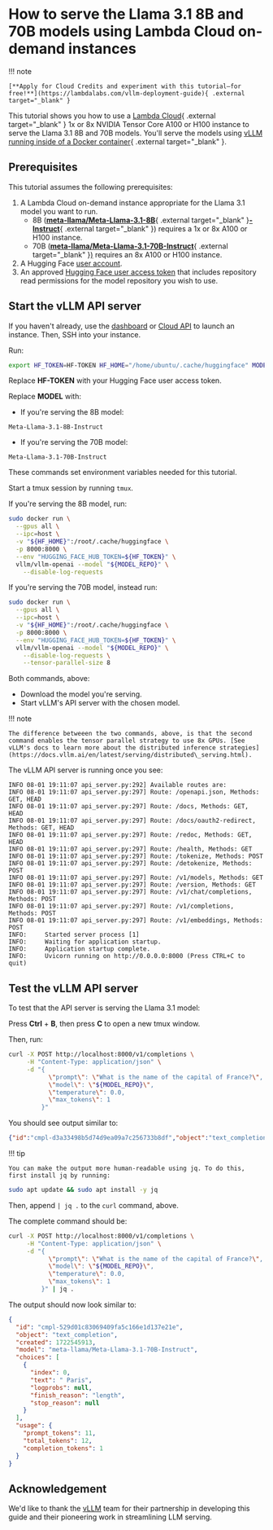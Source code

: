# How to serve the Llama 3.1 8B and 70B models using Lambda Cloud on-demand instances

!!! note

    [**Apply for Cloud Credits and experiment with this tutorial—for free!**](https://lambdalabs.com/vllm-deployment-guide){ .external target="_blank" }

This tutorial shows you how to use a [Lambda Cloud](https://lambdalabs.com/service/gpu-cloud){ .external target="_blank" } 1x or 8x NVIDIA Tensor Core A100 or H100 instance to serve the Llama 3.1 8B and 70B models. You'll serve the models using [vLLM running inside of a Docker container](https://docs.vllm.ai/en/latest/serving/deploying\_with\_docker.html){ .external target="_blank" }.

## Prerequisites <a href="#start-the-vllm-api-server" id="start-the-vllm-api-server"></a>

This tutorial assumes the following prerequisites:

1. A Lambda Cloud on-demand instance appropriate for the Llama 3.1 model you want to run.
   * 8B ([**meta-llama/Meta-Llama-3.1-8B**](https://huggingface.co/meta-llama/Meta-Llama-3.1-8B){ .external target="_blank" }[**-Instruct**](https://huggingface.co/meta-llama/Meta-Llama-3.1-8B-Instruct){ .external target="_blank" }) requires a 1x or 8x A100 or H100 instance.
   * 70B ([**meta-llama/Meta-Llama-3.1-70B-Instruct**](https://huggingface.co/meta-llama/Meta-Llama-3.1-70B-Instruct){ .external target="_blank" }[)](https://huggingface.co/meta-llama/Meta-Llama-3-70B) requires an 8x A100 or H100 instance.
2. A Hugging Face [user account](https://huggingface.co/join).
3. An approved [Hugging Face user access token](https://huggingface.co/docs/hub/en/security-tokens) that includes repository read permissions for the  model repository you wish to use.

## Start the vLLM API server <a href="#start-the-vllm-api-server" id="start-the-vllm-api-server"></a>

If you haven't already, use the [dashboard](https://cloud.lambdalabs.com/instances) or [Cloud API](https://docs.lambdalabs.com/on-demand-cloud/cloud-api) to launch an instance. Then, SSH into your instance.

Run:

```bash
export HF_TOKEN=HF-TOKEN HF_HOME="/home/ubuntu/.cache/huggingface" MODEL_REPO=meta-llama/MODEL
```

Replace **HF-TOKEN** with your Hugging Face user access token.

Replace **MODEL** with:

* If you're serving the 8B model:

```
Meta-Llama-3.1-8B-Instruct
```

* If you're serving the 70B model:

```
Meta-Llama-3.1-70B-Instruct
```

These commands set environment variables needed for this tutorial.

Start a tmux session by running `tmux`.

If you're serving the 8B model, run:

```bash
sudo docker run \
  --gpus all \
  --ipc=host \
  -v "${HF_HOME}":/root/.cache/huggingface \
  -p 8000:8000 \
  --env "HUGGING_FACE_HUB_TOKEN=${HF_TOKEN}" \
  vllm/vllm-openai --model "${MODEL_REPO}" \
    --disable-log-requests
```

If you're serving the 70B model, instead run:

```bash
sudo docker run \
  --gpus all \
  --ipc=host \
  -v "${HF_HOME}":/root/.cache/huggingface \
  -p 8000:8000 \
  --env "HUGGING_FACE_HUB_TOKEN=${HF_TOKEN}" \
  vllm/vllm-openai --model "${MODEL_REPO}" \
    --disable-log-requests \
    --tensor-parallel-size 8
```

Both commands, above:

* Download the model you're serving.
* Start vLLM's API server with the chosen model.

!!! note

    The difference betweeen the two commands, above, is that the second command enables the tensor parallel strategy to use 8x GPUs. [See vLLM's docs to learn more about the distributed inference strategies](https://docs.vllm.ai/en/latest/serving/distributed\_serving.html).

The vLLM API server is running once you see:

```
INFO 08-01 19:11:07 api_server.py:292] Available routes are:
INFO 08-01 19:11:07 api_server.py:297] Route: /openapi.json, Methods: GET, HEAD
INFO 08-01 19:11:07 api_server.py:297] Route: /docs, Methods: GET, HEAD
INFO 08-01 19:11:07 api_server.py:297] Route: /docs/oauth2-redirect, Methods: GET, HEAD
INFO 08-01 19:11:07 api_server.py:297] Route: /redoc, Methods: GET, HEAD
INFO 08-01 19:11:07 api_server.py:297] Route: /health, Methods: GET
INFO 08-01 19:11:07 api_server.py:297] Route: /tokenize, Methods: POST
INFO 08-01 19:11:07 api_server.py:297] Route: /detokenize, Methods: POST
INFO 08-01 19:11:07 api_server.py:297] Route: /v1/models, Methods: GET
INFO 08-01 19:11:07 api_server.py:297] Route: /version, Methods: GET
INFO 08-01 19:11:07 api_server.py:297] Route: /v1/chat/completions, Methods: POST
INFO 08-01 19:11:07 api_server.py:297] Route: /v1/completions, Methods: POST
INFO 08-01 19:11:07 api_server.py:297] Route: /v1/embeddings, Methods: POST
INFO:     Started server process [1]
INFO:     Waiting for application startup.
INFO:     Application startup complete.
INFO:     Uvicorn running on http://0.0.0.0:8000 (Press CTRL+C to quit)
```

## Test the vLLM API server <a href="#test-the-vllm-api-server" id="test-the-vllm-api-server"></a>

To test that the API server is serving the Llama 3.1 model:

Press **Ctrl** + **B**, then press **C** to open a new tmux window.

Then, run:

```bash
curl -X POST http://localhost:8000/v1/completions \
     -H "Content-Type: application/json" \
     -d "{
           \"prompt\": \"What is the name of the capital of France?\",
           \"model\": \"${MODEL_REPO}\",
           \"temperature\": 0.0,
           \"max_tokens\": 1
         }"
```

You should see output similar to:

```json
{"id":"cmpl-d3a33498b5d74d9ea09a7c256733b8df","object":"text_completion","created":
```

!!! tip

    You can make the output more human-readable using jq. To do this, first install jq by running:

```bash
sudo apt update && sudo apt install -y jq
```

Then, append `| jq .` to the `curl` command, above.

The complete command should be:

```bash
curl -X POST http://localhost:8000/v1/completions \
     -H "Content-Type: application/json" \
     -d "{
           \"prompt\": \"What is the name of the capital of France?\",
           \"model\": \"${MODEL_REPO}\",
           \"temperature\": 0.0,
           \"max_tokens\": 1
         }" | jq .
```

The output should now look similar to:

```json
{
  "id": "cmpl-529d01c83069409fa5c166e1d137e21e",
  "object": "text_completion",
  "created": 1722545913,
  "model": "meta-llama/Meta-Llama-3.1-70B-Instruct",
  "choices": [
    {
      "index": 0,
      "text": " Paris",
      "logprobs": null,
      "finish_reason": "length",
      "stop_reason": null
    }
  ],
  "usage": {
    "prompt_tokens": 11,
    "total_tokens": 12,
    "completion_tokens": 1
  }
}
```

## Acknowledgement <a href="#acknowledgement" id="acknowledgement"></a>

We'd like to thank the [vLLM](https://github.com/vllm-project/vllm) team for their partnership in developing this guide and their pioneering work in streamlining LLM serving.
